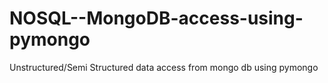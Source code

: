 # NOSQL--MongoDB-access-using-pymongo
Unstructured/Semi Structured data access from mongo db using pymongo
